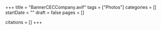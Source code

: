 +++
title = "BannerCECCompany.avif"
tags = ["Photos"]
categories = []
startDate = ""
draft = false
pages = []

citations = []
+++
